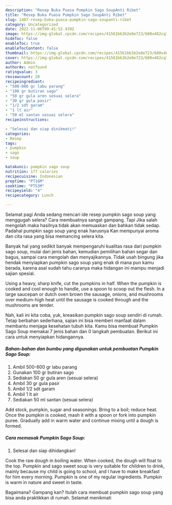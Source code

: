 ```yaml
---
description: "Resep Buka Puasa Pumpkin Sago SoupAnti Ribet"
title: "Resep Buka Puasa Pumpkin Sago SoupAnti Ribet"
slug: 1407-resep-buka-puasa-pumpkin-sago-soupanti-ribet
category: Uncategorized
date: 2022-11-06T09:41:52.439Z
image: https://img-global.cpcdn.com/recipes/41561bb3b2e8e723/680x482cq70/pumpkin-sago-soup-foto-resep-utama.jpg
hideToc: false
enableToc: true
enableTocContent: false
thumbnail: https://img-global.cpcdn.com/recipes/41561bb3b2e8e723/680x482cq70/pumpkin-sago-soup-foto-resep-utama.jpg
cover: https://img-global.cpcdn.com/recipes/41561bb3b2e8e723/680x482cq70/pumpkin-sago-soup-foto-resep-utama.jpg
author: Admin
authorAv: notfound
ratingvalue: 3
reviewcount: 20
recipeingredient:
- "500-600 gr labu parang"
- "100 gr butiran sago"
- "50 gr gula aren sesuai selera"
- "30 gr gula pasir"
- "1/2 sdt garam"
- "1 lt air"
- "50 ml santan sesuai selera"
recipeinstructions:

- "Selesai dan siap dinikmati!"
categories:
- Resep
tags:
- pumpkin
- sago
- soup

katakunci: pumpkin sago soup 
nutrition: 177 calories
recipecuisine: Indonesian
preptime: "PT16M"
cooktime: "PT53M"
recipeyield: "4"
recipecategory: Lunch

---
```



Selamat pagi Anda sedang mencari ide resep pumpkin sago soup yang menggugah selera? Cara membuatnya sangat gampang. Tapi Jika salah mengolah maka hasilnya tidak akan memuaskan dan bahkan tidak sedap. Padahal pumpkin sago soup yang enak harusnya Kan mempunyai aroma dan cita rasa yang bisa memancing selera kita.


Banyak hal yang sedikit banyak mempengaruhi kualitas rasa dari pumpkin sago soup, mulai dari jenis bahan, kemudian pemilihan bahan segar dan bagus, sampai cara mengolah dan menyajikannya. Tidak usah bingung jika hendak menyiapkan pumpkin sago soup yang enak di mana pun kamu berada, karena asal sudah tahu caranya maka hidangan ini mampu menjadi sajian spesial.

Using a heavy, sharp knife, cut the pumpkins in half. When the pumpkin is cooked and cool enough to handle, use a spoon to scoop out the flesh. In a large saucepan or dutch oven brown the sausage, onions, and mushrooms over medium-high heat until the sausage is cooked through and the mushrooms are tender.


Nah, kali ini kita coba, yuk, kreasikan pumpkin sago soup sendiri di rumah. Tetap berbahan sederhana, sajian ini bisa memberi manfaat dalam membantu menjaga kesehatan tubuh kita. Kamu bisa membuat Pumpkin Sago Soup memakai 7 jenis bahan dan 0 langkah pembuatan. Berikut ini cara untuk menyiapkan hidangannya.

<!--inarticleads1-->

##### Bahan-bahan dan bumbu yang digunakan untuk pembuatan Pumpkin Sago Soup:

1. Ambil 500-600 gr labu parang
1. Gunakan 100 gr butiran sago
1. Sediakan 50 gr gula aren (sesuai selera)
1. Ambil 30 gr gula pasir
1. Ambil 1/2 sdt garam
1. Ambil 1 lt air
1. Sediakan 50 ml santan (sesuai selera)


Add stock, pumpkin, sugar and seasonings. Bring to a boil; reduce heat. Once the pumpkin is cooked, mash it with a spoon or fork into pumpkin puree. Gradually add in warm water and continue mixing until a dough is formed. 

<!--inarticleads2-->

##### Cara memasak Pumpkin Sago Soup:


1. Selesai dan siap dihidangkan!

Cook the raw dough in boiling water. When cooked, the dough will float to the top. Pumpkin and sago sweet soup is very suitable for children to drink, mainly because my child is going to school, and I have to make breakfast for him every morning. Pumpkin is one of my regular ingredients. Pumpkin is warm in nature and sweet in taste. 

Bagaimana? Gampang kan? Itulah cara membuat pumpkin sago soup yang bisa anda praktikkan di rumah. Selamat menikmati
